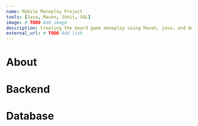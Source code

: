 ```yaml
---
name: Mobile Monoploy Project
tools: [Java, Maven, JUnit, SQL]
image: # TODO Add image
description: Creating the board game monoploy using Maven, java, and Android Studio for COM S 309':' SOFTWARE DEVELOPMENT PRACTICES.
external_url: # TODO Add link
---
```


# About

# Backend

# Database
